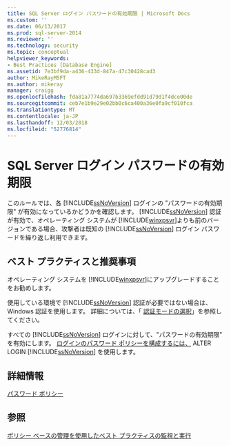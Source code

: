 ```yaml
---
title: SQL Server ログイン パスワードの有効期限 | Microsoft Docs
ms.custom: ''
ms.date: 06/13/2017
ms.prod: sql-server-2014
ms.reviewer: ''
ms.technology: security
ms.topic: conceptual
helpviewer_keywords:
- Best Practices [Database Engine]
ms.assetid: 7e3bf9da-a436-433d-847a-47c30428cad3
author: MikeRayMSFT
ms.author: mikeray
manager: craigg
ms.openlocfilehash: fda81a7774da697b3369efdd91d79d1f4dce00de
ms.sourcegitcommit: ceb7e1b9e29e02bb0c6ca400a36e0fa9cf010fca
ms.translationtype: MT
ms.contentlocale: ja-JP
ms.lasthandoff: 12/03/2018
ms.locfileid: "52776814"
---
```

# <a name="sql-server-login-password-expiration"></a>SQL Server ログイン パスワードの有効期限
  このルールでは、各 [!INCLUDE[ssNoVersion](../../includes/ssnoversion-md.md)] ログインの "パスワードの有効期限" が有効になっているかどうかを確認します。 [!INCLUDE[ssNoVersion](../../includes/ssnoversion-md.md)] 認証が有効で、オペレーティング システムが [!INCLUDE[winxpsvr](../../includes/winxpsvr-md.md)]よりも前のバージョンである場合、攻撃者は既知の [!INCLUDE[ssNoVersion](../../includes/ssnoversion-md.md)] ログイン パスワードを繰り返し利用できます。  
  
## <a name="best-practices-recommendations"></a>ベスト プラクティスと推奨事項  
 オペレーティング システムを [!INCLUDE[winxpsvr](../../includes/winxpsvr-md.md)]にアップグレードすることをお勧めします。  
  
 使用している環境で [!INCLUDE[ssNoVersion](../../includes/ssnoversion-md.md)] 認証が必要ではない場合は、Windows 認証を使用します。 詳細については、「 [認証モードの選択](../security/choose-an-authentication-mode.md)」を参照してください。  
  
 すべての [!INCLUDE[ssNoVersion](../../includes/ssnoversion-md.md)] ログインに対して、"パスワードの有効期限" を有効にします。 [ログインのパスワード ポリシーを構成するには、](/sql/t-sql/statements/alter-login-transact-sql) ALTER LOGIN [!INCLUDE[ssNoVersion](../../includes/ssnoversion-md.md)] を使用します。  
  
## <a name="for-more-information"></a>詳細情報  
 [パスワード ポリシー](../security/password-policy.md)  
  
## <a name="see-also"></a>参照  
 [ポリシー ベースの管理を使用したベスト プラクティスの監視と実行](monitor-and-enforce-best-practices-by-using-policy-based-management.md)  
  
  
